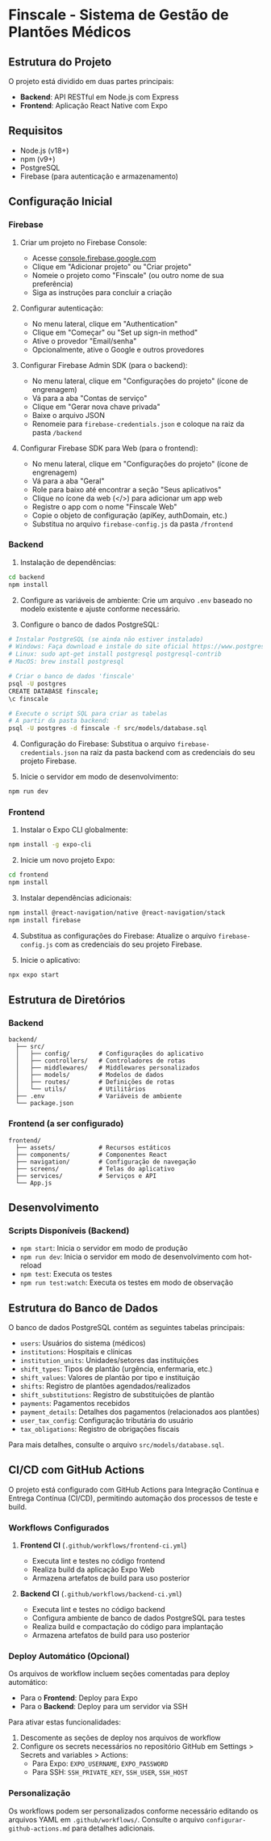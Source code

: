 # Finscale - Sistema de Gestão de Plantões Médicos

## Estrutura do Projeto

O projeto está dividido em duas partes principais:
- **Backend**: API RESTful em Node.js com Express
- **Frontend**: Aplicação React Native com Expo

## Requisitos

- Node.js (v18+)
- npm (v9+)
- PostgreSQL 
- Firebase (para autenticação e armazenamento)

## Configuração Inicial

### Firebase

1. Criar um projeto no Firebase Console:
   - Acesse [console.firebase.google.com](https://console.firebase.google.com/)
   - Clique em "Adicionar projeto" ou "Criar projeto"
   - Nomeie o projeto como "Finscale" (ou outro nome de sua preferência)
   - Siga as instruções para concluir a criação

2. Configurar autenticação:
   - No menu lateral, clique em "Authentication"
   - Clique em "Começar" ou "Set up sign-in method"
   - Ative o provedor "Email/senha"
   - Opcionalmente, ative o Google e outros provedores

3. Configurar Firebase Admin SDK (para o backend):
   - No menu lateral, clique em "Configurações do projeto" (ícone de engrenagem)
   - Vá para a aba "Contas de serviço"
   - Clique em "Gerar nova chave privada"
   - Baixe o arquivo JSON
   - Renomeie para `firebase-credentials.json` e coloque na raiz da pasta `/backend`

4. Configurar Firebase SDK para Web (para o frontend):
   - No menu lateral, clique em "Configurações do projeto" (ícone de engrenagem)
   - Vá para a aba "Geral"
   - Role para baixo até encontrar a seção "Seus aplicativos"
   - Clique no ícone da web (</>) para adicionar um app web
   - Registre o app com o nome "Finscale Web"
   - Copie o objeto de configuração (apiKey, authDomain, etc.)
   - Substitua no arquivo `firebase-config.js` da pasta `/frontend`

### Backend

1. Instalação de dependências:
```bash
cd backend
npm install
```

2. Configure as variáveis de ambiente:
Crie um arquivo `.env` baseado no modelo existente e ajuste conforme necessário.

3. Configure o banco de dados PostgreSQL:
```bash
# Instalar PostgreSQL (se ainda não estiver instalado)
# Windows: Faça download e instale do site oficial https://www.postgresql.org/download/windows/
# Linux: sudo apt-get install postgresql postgresql-contrib
# MacOS: brew install postgresql

# Criar o banco de dados 'finscale'
psql -U postgres
CREATE DATABASE finscale;
\c finscale

# Execute o script SQL para criar as tabelas
# A partir da pasta backend:
psql -U postgres -d finscale -f src/models/database.sql
```

4. Configuração do Firebase:
Substitua o arquivo `firebase-credentials.json` na raiz da pasta backend com as credenciais do seu projeto Firebase.

5. Inicie o servidor em modo de desenvolvimento:
```bash
npm run dev
```

### Frontend

1. Instalar o Expo CLI globalmente:
```bash
npm install -g expo-cli
```

2. Inicie um novo projeto Expo:
```bash
cd frontend
npm install
```

3. Instalar dependências adicionais:
```bash
npm install @react-navigation/native @react-navigation/stack
npm install firebase
```

4. Substitua as configurações do Firebase:
Atualize o arquivo `firebase-config.js` com as credenciais do seu projeto Firebase.

5. Inicie o aplicativo:
```bash
npx expo start
```

## Estrutura de Diretórios

### Backend
```
backend/
  ├── src/
  │   ├── config/        # Configurações do aplicativo
  │   ├── controllers/   # Controladores de rotas
  │   ├── middlewares/   # Middlewares personalizados
  │   ├── models/        # Modelos de dados
  │   ├── routes/        # Definições de rotas
  │   └── utils/         # Utilitários
  ├── .env               # Variáveis de ambiente
  └── package.json
```

### Frontend (a ser configurado)
```
frontend/
  ├── assets/            # Recursos estáticos
  ├── components/        # Componentes React
  ├── navigation/        # Configuração de navegação
  ├── screens/           # Telas do aplicativo
  ├── services/          # Serviços e API
  └── App.js
```

## Desenvolvimento

### Scripts Disponíveis (Backend)

- `npm start`: Inicia o servidor em modo de produção
- `npm run dev`: Inicia o servidor em modo de desenvolvimento com hot-reload
- `npm test`: Executa os testes
- `npm run test:watch`: Executa os testes em modo de observação

## Estrutura do Banco de Dados

O banco de dados PostgreSQL contém as seguintes tabelas principais:

- `users`: Usuários do sistema (médicos)
- `institutions`: Hospitais e clínicas
- `institution_units`: Unidades/setores das instituições
- `shift_types`: Tipos de plantão (urgência, enfermaria, etc.)
- `shift_values`: Valores de plantão por tipo e instituição
- `shifts`: Registro de plantões agendados/realizados
- `shift_substitutions`: Registro de substituições de plantão
- `payments`: Pagamentos recebidos
- `payment_details`: Detalhes dos pagamentos (relacionados aos plantões)
- `user_tax_config`: Configuração tributária do usuário
- `tax_obligations`: Registro de obrigações fiscais

Para mais detalhes, consulte o arquivo `src/models/database.sql`.

## CI/CD com GitHub Actions

O projeto está configurado com GitHub Actions para Integração Contínua e Entrega Contínua (CI/CD), permitindo automação dos processos de teste e build.

### Workflows Configurados

1. **Frontend CI** (`.github/workflows/frontend-ci.yml`)
   - Executa lint e testes no código frontend
   - Realiza build da aplicação Expo Web
   - Armazena artefatos de build para uso posterior

2. **Backend CI** (`.github/workflows/backend-ci.yml`)
   - Executa lint e testes no código backend
   - Configura ambiente de banco de dados PostgreSQL para testes
   - Realiza build e compactação do código para implantação
   - Armazena artefatos de build para uso posterior

### Deploy Automático (Opcional)

Os arquivos de workflow incluem seções comentadas para deploy automático:

- Para o **Frontend**: Deploy para Expo
- Para o **Backend**: Deploy para um servidor via SSH

Para ativar estas funcionalidades:

1. Descomente as seções de deploy nos arquivos de workflow
2. Configure os secrets necessários no repositório GitHub em Settings > Secrets and variables > Actions:
   - Para Expo: `EXPO_USERNAME`, `EXPO_PASSWORD`
   - Para SSH: `SSH_PRIVATE_KEY`, `SSH_USER`, `SSH_HOST`

### Personalização

Os workflows podem ser personalizados conforme necessário editando os arquivos YAML em `.github/workflows/`. Consulte o arquivo `configurar-github-actions.md` para detalhes adicionais. 